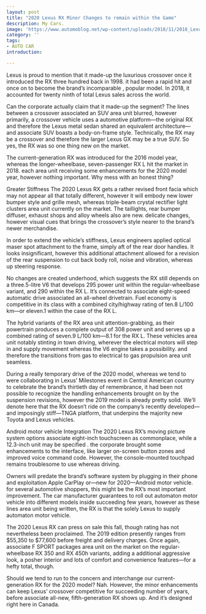 ```yaml
---
layout: post
title: "2020 Lexus RX Minor Changes to remain within the Game"
description: My Cars.
image: 'https://www.automoblog.net/wp-content/uploads/2018/11/2018_Lexus_RX_450h_010_B6AB4B18EF4BB6B44F09E11C7CC77DBB686F7FA4-750x400.jpg'
category: ''
tags:
- AUTO CAR
introduction:

---
```

Lexus is proud to mention that it made-up the luxurious crossover once it introduced the RX three hundred back in 1998. it had been a rapid hit and once on to become the brand’s incomparable , popular model. In 2018, it accounted for twenty ninth of total Lexus sales across the world.

Can the corporate actually claim that it made-up the segment? The lines between a crossover associated an SUV area unit blurred, however primarily, a crossover vehicle uses a automotive platform—the original RX and therefore the Lexus metal sedan shared an equivalent architecture—and associate SUV boasts a body-on-frame style. Technically, the RX may be a crossover and therefore the larger Lexus GX may be a true SUV. So yes, the RX was so one thing new on the market.

The current-generation RX was introduced for the 2016 model year, whereas the longer-wheelbase, seven-passenger RX L hit the market in 2018. each area unit receiving some enhancements for the 2020 model year, however nothing important. Why mess with an honest thing?

Greater Stiffness
The 2020 Lexus RX gets a rather revised front facia which may not appear all that totally different, however it will embody new lower bumper style and grille mesh, whereas triple-beam crystal rectifier light clusters area unit currently on the market. The taillights, rear bumper diffuser, exhaust shops and alloy wheels also are new. delicate changes, however visual cues that brings the crossover’s style nearer to the brand’s newer merchandise.

In order to extend the vehicle’s stiffness, Lexus engineers applied optical maser spot attachment to the frame, simply aft of the rear door handles. It looks insignificant, however this additional attachment allowed for a revision of the rear suspension to cut back body roll, noise and vibration, whereas up steering response.

No changes are created underhood, which suggests the RX still depends on a three.5-litre V6 that develops 295 power unit within the regular-wheelbase variant, and 290 within the RX L. It’s connected to associate eight-speed automatic drive associated an all-wheel drivetrain. Fuel economy is competitive in its class with a combined city/highway rating of ten.8 L/100 km—or eleven.1 within the case of the RX L.

The hybrid variants of the RX area unit attention-grabbing, as their powertrain produces a complete output of 308 power unit and serves up a combined rating of seven.9 L/100 km—8.1 for the RX L. These vehicles area unit notably stinting in town driving, wherever the electrical motors will step in and supply movement whereas the V6 engine takes a possibility. and therefore the transitions from gas to electrical to gas propulsion area unit seamless.

During a really temporary drive of the 2020 model, whereas we tend to were collaborating in Lexus’ Milestones event in Central American country to celebrate the brand’s thirtieth day of remembrance, it had been not possible to recognize the handling enhancements brought on by the suspension revisions, however the 2019 model is already pretty solid. We’ll denote here that the RX doesn’t ride on the company’s recently developed—and imposingly stiff—TNGA platform, that underpins the majority new Toyota and Lexus vehicles.

Android motor vehicle Integration
The 2020 Lexus RX’s moving picture system options associate eight-inch touchscreen as commonplace, while a 12.3-inch unit may be specified . the corporate brought some enhancements to the interface, like larger on-screen button zones and improved voice command code. However, the console-mounted touchpad remains troublesome to use whereas driving.

Owners will predate the brand’s software system by plugging in their phone and exploitation Apple CarPlay or—new for 2020—Android motor vehicle. for several automotive shoppers, this might be the RX’s most important improvement. The car manufacturer guarantees to roll out automaton motor vehicle into different models inside succeeding few years, however as these lines area unit being written, the RX is that the solely Lexus to supply automaton motor vehicle.

The 2020 Lexus RX can press on sale this fall, though rating has not nevertheless been proclaimed. The 2019 edition presently ranges from $55,350 to $77,600 before freight and delivery charges. Once again, associate F SPORT packages area unit on the market on the regular-wheelbase RX 350 and RX 450h variants, adding a additional aggressive look, a posher interior and lots of comfort and convenience features—for a hefty total, though.

Should we tend to run to the concern and interchange our current-generation RX for the 2020 model? Nah. However, the minor enhancements can keep Lexus’ crossover competitive for succeeding number of years, before associate all-new, fifth-generation RX shows up. And it’s designed right here in Canada.
